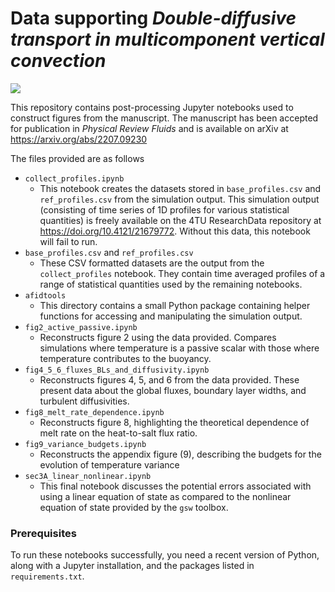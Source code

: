 # Data supporting *Double-diffusive transport in multicomponent vertical convection*

![](https://zenodo.org/badge/DOI/10.5281/zenodo.7404867.svg)

This repository contains post-processing Jupyter notebooks used to construct figures from the manuscript.
The manuscript has been accepted for publication in *Physical Review Fluids* and is available on arXiv at https://arxiv.org/abs/2207.09230

The files provided are as follows

- `collect_profiles.ipynb`
    - This notebook creates the datasets stored in `base_profiles.csv` and `ref_profiles.csv` from the simulation output. This simulation output (consisting of time series of 1D profiles for various statistical quantities) is freely available on the 4TU ResearchData repository at https://doi.org/10.4121/21679772. Without this data, this notebook will fail to run.
- `base_profiles.csv` and `ref_profiles.csv`
    - These CSV formatted datasets are the output from the `collect_profiles` notebook. They contain time averaged profiles of a range of statistical quantities used by the remaining notebooks.
- `afidtools`
    - This directory contains a small Python package containing helper functions for accessing and manipulating the simulation output.
- `fig2_active_passive.ipynb`
    - Reconstructs figure 2 using the data provided. Compares simulations where temperature is a passive scalar with those where temperature contributes to the buoyancy.
- `fig4_5_6_fluxes_BLs_and_diffusivity.ipynb`
    - Reconstructs figures 4, 5, and 6 from the data provided. These present data about the global fluxes, boundary layer widths, and turbulent diffusivities.
- `fig8_melt_rate_dependence.ipynb`
    - Reconstructs figure 8, highlighting the theoretical dependence of melt rate on the heat-to-salt flux ratio.
- `fig9_variance_budgets.ipynb`
    - Reconstructs the appendix figure (9), describing the budgets for the evolution of temperature variance
- `sec3A_linear_nonlinear.ipynb`
    - This final notebook discusses the potential errors associated with using a linear equation of state as compared to the nonlinear equation of state provided by the `gsw` toolbox.

### Prerequisites
To run these notebooks successfully, you need a recent version of Python, along with a Jupyter installation, and the packages listed in `requirements.txt`.